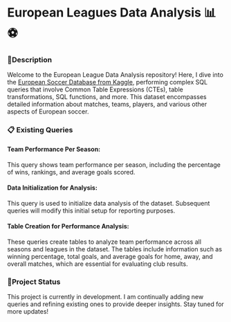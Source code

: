 # European Leagues Data Analysis 📊⚽
### 📝Description
Welcome to the European League Data Analysis repository! Here, I dive into the [European Soccer Database from Kaggle](https://www.kaggle.com/datasets/hugomathien/soccer), performing complex SQL queries that involve Common Table Expressions (CTEs), table transformations, SQL functions, and more. This dataset encompasses detailed information about matches, teams, players, and various other aspects of European soccer.



### 📋 Existing Queries
#### Team Performance Per Season:
This query shows team performance per season, including the percentage of wins, rankings, and average goals scored.

#### Data Initialization for Analysis:
This query is used to initialize data analysis of the dataset. Subsequent queries will modify this initial setup for reporting purposes.

#### Table Creation for Performance Analysis:
These queries create tables to analyze team performance across all seasons and leagues in the dataset. The tables include information such as winning percentage, total goals, and average goals for home, away, and overall matches, which are essential for evaluating club results.



### 🚧Project Status
This project is currently in development. I am continually adding new queries and refining existing ones to provide deeper insights. Stay tuned for more updates!
